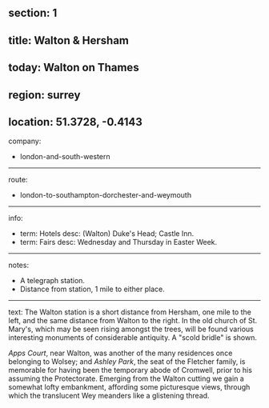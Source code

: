 section: 1
----
title: Walton & Hersham
----
today: Walton on Thames
----
region: surrey
----
location: 51.3728, -0.4143
----
company:
- london-and-south-western
----
route:
- london-to-southampton-dorchester-and-weymouth
----
info:
- term: Hotels
  desc: (Walton) Duke's Head; Castle Inn.
- term: Fairs
  desc: Wednesday and Thursday in Easter Week.
----
notes:
- A telegraph station.
- Distance from station, 1 mile to either place.
----
text: The Walton station is a short distance from Hersham, one mile to the left, and the same distance from Walton to the right. In the old church of St. Mary's, which may be seen rising amongst the trees, will be found various interesting monuments of considerable antiquity. A "scold bridle" is shown.

*Apps Court*, near Walton, was another of the many residences once belonging to Wolsey; and *Ashley Park*, the seat of the Fletcher family, is memorable for having been the temporary abode of Cromwell, prior to his assuming the Protectorate. Emerging from the Walton cutting we gain a somewhat lofty embankment, affording some picturesque views, through which the translucent Wey meanders like a glistening thread.

